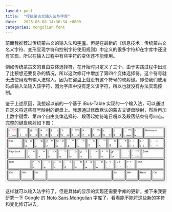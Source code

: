 ```yaml
---
layout: post
title:  "传统蒙古文输入法与字库"
date:   2025-05-08 14:30:34 +0800
categories: mongolian font
---
```


前面我推荐过传统蒙古文的输入法和[字库](/mongolian/keyboard/2025/05/07/hudum-mongolian-keyboard.html)。但是在最新的《信息技术：传统蒙古文名义字符、变形显现字符和控制字符使用规则》中定义的很多字符却在字库中还没有实现，所以在输入过程中有些字符的变体还不能使用。

例如传统蒙古文的自由变体选择符，在开始时只定义了三个，由于实践过程中出现了比预想还要复杂的情况，所以这次修订中增加了第四个变体选择符。这个符号就无法使用现有输入法输入，因为在键盘上就没有这个符号的映射键。即使我们使用码点输入法输入该字符，因为字库中没有定义该字符，所以也就没有办法实现控制。

鉴于上述原因，我想起以前的一个基于 iBus-Table 实现的一个输入法，可以通过自定义将这些符号映射的键盘上。我想通过修改默认的蒙古文键盘映射，然后再加上数字键盘、第四个自由变体选择符、段落起始符笔日嘎以及段落结束符号四点。完整的键盘映射如下图：![新键盘映射图](/assets/images/keyboard-layout.png)

这样就可以输入法字符了，但是具体的显示的实现还需要字库的更新。接下来我要研究一下 Google 的 [Noto Sans Mongolian](https://notofonts.github.io/mongolian/) 字库了，看看能不能将这些新的字符和变化修订进去。
